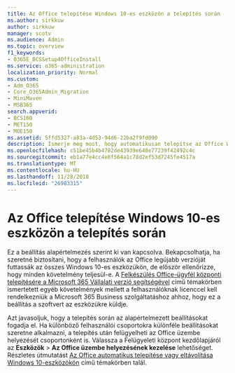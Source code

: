 ```yaml
---
title: Az Office telepítése Windows 10-es eszközön a telepítés során
ms.author: sirkkuw
author: sirkkuw
manager: scotv
ms.audience: Admin
ms.topic: overview
f1_keywords:
- O365E_BCSSetup4OfficeInstall
ms.service: o365-administration
localization_priority: Normal
ms.custom:
- Adm_O365
- Core_O365Admin_Migration
- MiniMaven
- MSB365
search.appverid:
- BCS160
- MET150
- MOE150
ms.assetid: 5ffd5327-a83a-4d53-94d6-22ba2f9fd090
description: Ismerje meg most, hogy automatikusan telepítse az Office Windows 10-eszközök telepítése során.
ms.openlocfilehash: c51be45b4b4782de43939e648e77239f42492c4c
ms.sourcegitcommit: eb1a77e4cc4e8f564a1c78d2ef53d7245fe4517a
ms.translationtype: MT
ms.contentlocale: hu-HU
ms.lasthandoff: 11/28/2018
ms.locfileid: "26983315"
---
```

# <a name="install-office-on-windows-10-during-setup"></a>Az Office telepítése Windows 10-es eszközön a telepítés során

Ez a beállítás alapértelmezés szerint ki van kapcsolva. Bekapcsolhatja, ha szeretné biztosítani, hogy a felhasználók az Office legújabb verzióját futtassák az összes Windows 10-es eszközükön, de először ellenőrizze, hogy minden követelmény teljesül-e. A [Felkészülés Office-ügyfél központi telepítésére a Microsoft 365 Vállalati verzió segítségével](prepare-for-office-client-deployment.md) című témakörben ismertetett egyéb követelmények mellett a felhasználóknak licenccel kell rendelkezniük a Microsoft 365 Business szolgáltatáshoz ahhoz, hogy ez a beállítás a szoftvert az eszközükre küldje. 
  
Azt javasoljuk, hogy a telepítés során az alapértelmezett beállításokat fogadja el. Ha különböző felhasználói csoportokra különféle beállításokat szeretne alkalmazni, a telepítés után felügyelheti az Office üzembe helyezését csoportonként is. Válassza a Felügyeleti központ kezdőlapjáról az **Eszközök** \> **Az Office üzembe helyezésének kezelése** lehetőséget. Részletes útmutatást [Az Office automatikus telepítése vagy eltávolítása Windows 10-eszközökön](auto-install-or-uninstall-office.md) című témakörben talál.
  

